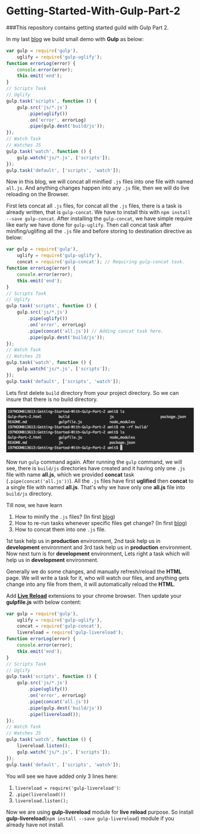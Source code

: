 Getting-Started-With-Gulp-Part-2
================================

###This repository contains getting started guild with Gulp Part 2.

In my last [blog](http://codechutney.in/blog/nodejs/getting-started-with-gulp/) we build small demo with **Gulp** as below:

```JavaScript
var gulp = require('gulp'),
    uglify = require('gulp-uglify');
function errorLog(error) {
    console.error(error);
    this.emit('end');
}
// Scripts Task
// Uglify
gulp.task('scripts', function () {
    gulp.src('js/*.js')
        .pipe(uglify())
        .on('error', errorLog)
        .pipe(gulp.dest('build/js'));
});
// Watch Task
// Watches JS
gulp.task('watch', function () {
    gulp.watch('js/*.js', ['scripts']);
});
gulp.task('default', ['scripts', 'watch']);
```

Now in this blog, we will concat all minified ```.js``` files into one file with named ```all.js```. And anything changes happen into any ```.js``` file, then we will do live reloading on the Browser.

First lets concat all ```.js``` files, for concat all the ```.js``` files, there is a task is already written, that is ```gulp-concat```. We have to install this with ```npm install --save gulp-concat```. After installing the ```gulp-concat```, we have simple require like early we have done for ```gulp-uglify```. Then call concat task after minifing/uglifing all the ```.js``` file and before storing to destination directive as below:

```JavaScript
var gulp = require('gulp'),
    uglify = require('gulp-uglify'),
    concat = require('gulp-concat'); // Requiring gulp-concat task.
function errorLog(error) {
    console.error(error);
    this.emit('end');
}
// Scripts Task
// Uglify
gulp.task('scripts', function () {
    gulp.src('js/*.js')
        .pipe(uglify())
        .on('error', errorLog)
        .pipe(concat('all.js')) // Adding concat task here.
        .pipe(gulp.dest('build/js'));
});
// Watch Task
// Watches JS
gulp.task('watch', function () {
    gulp.watch('js/*.js', ['scripts']);
});
gulp.task('default', ['scripts', 'watch']);
```

Lets first delete ```build``` directory from your project directory. So we can insure that there is no build directory.

![RemoveBuildDirectory.png](https://raw.githubusercontent.com/AmitThakkar/Getting-Started-With-Gulp-Part-2/master/RemoveBuildDirectory.png)

Now run ```gulp``` command again. After running the ```gulp``` command, we will see, there is ```build/js``` directories have created and it having only one ```.js``` file with name **all.js**, which we provided **concat** task (```.pipe(concat('all.js'))```). All the ```.js``` files have first **uglified** then **concat** to a single file with named **all.js**. That's why we have only one **all.js** file into ```build/js``` directory.

Till now, we have learn
1. How to minify the ```.js``` files? (In first [blog](http://codechutney.in/blog/nodejs/getting-started-with-gulp/))
2. How to re-run tasks whenever specific files get change? (In first [blog](http://codechutney.in/blog/nodejs/getting-started-with-gulp/))
3. How to concat them into one ```.js``` file.

1st task help us in **production** environment, 2nd task help us in **development** environment and 3rd task help us in **production** environment. Now next turn is for **development** environment, Lets right a task which will help us in **development** environment.

Generally we do some changes, and manually refresh/reload the **HTML** page. We will write a task for it, who will watch our files, and anything gets change into any file from them, it will automatically reload the **HTML**.

Add **[Live Reload](https://chrome.google.com/webstore/detail/livereload/jnihajbhpnppcggbcgedagnkighmdlei/reviews?hl=en)** extensions to your chrome browser. Then update your **gulpfile.js** with below content:

```JavaScript
var gulp = require('gulp'),
    uglify = require('gulp-uglify'),
    concat = require('gulp-concat'),
    livereload = require('gulp-livereload');
function errorLog(error) {
    console.error(error);
    this.emit('end');
}
// Scripts Task
// Uglify
gulp.task('scripts', function () {
    gulp.src('js/*.js')
        .pipe(uglify())
        .on('error', errorLog)
        .pipe(concat('all.js'))
        .pipe(gulp.dest('build/js'))
        .pipe(livereload());
});
// Watch Task
// Watches JS
gulp.task('watch', function () {
    livereload.listen();
    gulp.watch('js/*.js', ['scripts']);
});
gulp.task('default', ['scripts', 'watch']);
```

You will see we have added only 3 lines here:
1. ```livereload = require('gulp-livereload')```:
2. ```.pipe(livereload())```
3. ```livereload.listen();```

Now we are using **gulp-livereload** module for **live** **reload** purpose. So install **gulp-livereload**(```npm install --save gulp-livereload```) module if you already have not install.